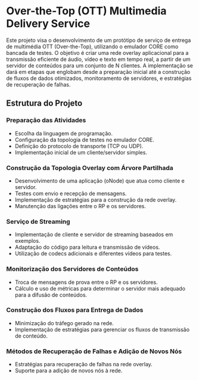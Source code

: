 # Over-the-Top (OTT) Multimedia Delivery Service

Este projeto visa o desenvolvimento de um protótipo de serviço de entrega de multimédia OTT (Over-the-Top), utilizando o emulador CORE como bancada de testes. O objetivo é criar uma rede overlay aplicacional para a transmissão eficiente de áudio, vídeo e texto em tempo real, a partir de um servidor de conteúdos para um conjunto de N clientes. A implementação se dará em etapas que englobam desde a preparação inicial até a construção de fluxos de dados otimizados, monitoramento de servidores, e estratégias de recuperação de falhas.

## Estrutura do Projeto
### Preparação das Atividades

- Escolha da linguagem de programação.
- Configuração da topologia de testes no emulador CORE.
- Definição do protocolo de transporte (TCP ou UDP).
- Implementação inicial de um cliente/servidor simples.

### Construção da Topologia Overlay com Árvore Partilhada

- Desenvolvimento de uma aplicação (oNode) que atua como cliente e servidor.
- Testes com envio e recepção de mensagens.
- Implementação de estratégias para a construção da rede overlay.
- Manutenção das ligações entre o RP e os servidores.
### Serviço de Streaming

- Implementação de cliente e servidor de streaming baseados em exemplos.
- Adaptação do código para leitura e transmissão de vídeos.
- Utilização de codecs adicionais e diferentes vídeos para testes.
### Monitorização dos Servidores de Conteúdos

- Troca de mensagens de prova entre o RP e os servidores.
- Cálculo e uso de métricas para determinar o servidor mais adequado para a difusão de conteúdos.
### Construção dos Fluxos para Entrega de Dados

- Minimização do tráfego gerado na rede.
- Implementação de estratégias para gerenciar os fluxos de transmissão de conteúdo.
### Métodos de Recuperação de Falhas e Adição de Novos Nós

- Estratégias para recuperação de falhas na rede overlay.
- Suporte para a adição de novos nós à rede.
